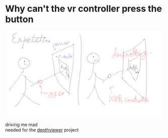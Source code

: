 # Why can't the vr controller press the button

![likethis.png](likethis.png)

driving me mad<br>
needed for the [depthviewer](https://github.com/parkchamchi/DepthViewer) project